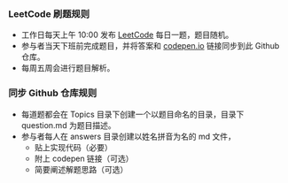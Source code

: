 ### LeetCode 刷题规则

- 工作日每天上午 10:00 发布 [LeetCode](https://leetcode-cn.com/problemset/all/) 每日一题，题目随机。
- 参与者当天下班前完成题目，并将答案和 [codepen.io](https://codepen.io/) 链接同步到此 Github 仓库。
- 每周五周会进行题目解析。

### 同步 Github 仓库规则
- 每道题都会在 Topics 目录下创建一个以题目命名的目录，目录下 question.md 为题目描述。
- 参与者每人在 answers 目录创建以姓名拼音为名的 md 文件，
  - 贴上实现代码（必要）
  - 附上 codepen 链接（可选）
  - 简要阐述解题思路（可选）

